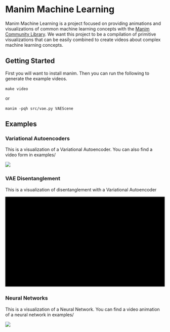 # Manim Machine Learning

Manim Machine Learning is a project focused on providing animations and visualizations of common machine learning concepts with the [Manim Community Library](https://www.manim.community/). We want this project to be a compilation of primitive visualizations that can be easily combined to create videos about complex machine learning concepts. 

## Getting Started 
First you will want to install manim. Then you can run the following to generate the example videos. 

`make video`

or 

`manim -pqh src/vae.py VAEScene`

## Examples

### Variational Autoencoders

This is a visualization of a Variational Autoencoder. You can also find a video form in examples/ 

<img src="examples/VAEImage.gif" width="600">

### VAE Disentanglement 

This is a visualization of disentanglement with a Variational Autoencoder

<img src="examples/DisentanglementScene.gif" width="600">

### Neural Networks

This is a visualization of a Neural Network. You can find a video animation of a neural network in examples/

<img src="examples/NNImage.gif" width="600">
